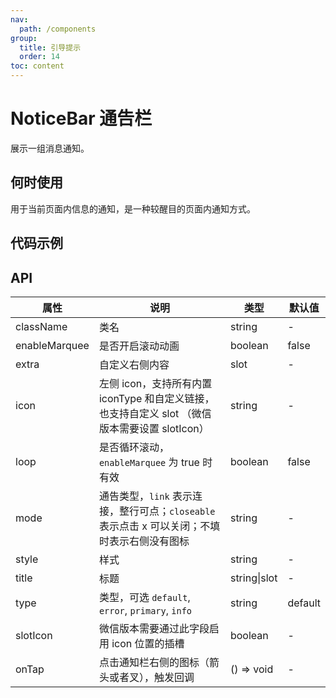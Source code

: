 ```yaml
---
nav:
  path: /components
group:
  title: 引导提示
  order: 14
toc: content
---
```


# NoticeBar 通告栏

<!-- <code src="../../docs/components/compatibility.tsx" inline="true"></code> -->

展示一组消息通知。

## 何时使用

用于当前页面内信息的通知，是一种较醒目的页面内通知方式。

## 代码示例

<!-- <code src='pages/NoticeBar/index'></code> -->

## API

| 属性          | 说明                                                                                           | 类型         | 默认值  |
| ------------- | ---------------------------------------------------------------------------------------------- | ------------ | ------- |
| className     | 类名                                                                                           | string       | -       |
| enableMarquee | 是否开启滚动动画                                                                               | boolean      | false   |
| extra         | 自定义右侧内容                                                                                 | slot         | -       |
| icon          | 左侧 icon，支持所有内置 iconType 和自定义链接，也支持自定义 slot （微信版本需要设置 slotIcon） | string       | -       |
| loop          | 是否循环滚动，`enableMarquee` 为 true 时有效                                                   | boolean      | false   |
| mode          | 通告类型，`link` 表示连接，整行可点；`closeable` 表示点击 x 可以关闭；不填时表示右侧没有图标   | string       | -       |
| style         | 样式                                                                                           | string       | -       |
| title         | 标题                                                                                           | string\|slot | -       |
| type          | 类型，可选 `default`, `error`, `primary`, `info`                                               | string       | default |
| slotIcon      | 微信版本需要通过此字段启用 icon 位置的插槽                                                     | boolean      | -       |
| onTap         | 点击通知栏右侧的图标（箭头或者叉），触发回调                                                   | () => void   | -       |
